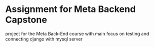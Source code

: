 # Assignment for Meta Backend Capstone
project for the Meta Back-End course with main focus on testing and connecting django with mysql server